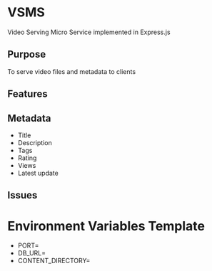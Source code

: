# VSMS
Video Serving Micro Service implemented in Express.js

## Purpose
To serve video files and metadata to clients

## Features

## Metadata
- Title
- Description
- Tags
- Rating
- Views
- Latest update

## Issues

# Environment Variables Template
- PORT=
- DB_URL=
- CONTENT_DIRECTORY=
